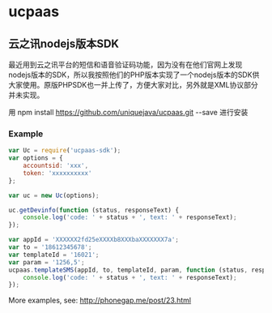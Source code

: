 # ucpaas
## 云之讯nodejs版本SDK

最近用到云之讯平台的短信和语音验证码功能，因为没有在他们官网上发现nodejs版本的SDK，所以我按照他们的PHP版本实现了一个nodejs版本的SDK供大家使用。原版PHPSDK也一并上传了，方便大家对比，另外就是XML协议部分并未实现。

用 npm install https://github.com/uniquejava/ucpaas.git --save 进行安装

### Example

```js
var Uc = require('ucpaas-sdk');
var options = {
    accountsid: 'xxx',
    token: 'xxxxxxxxxx'
};

var uc = new Uc(options);

uc.getDevinfo(function (status, responseText) {
    console.log('code: ' + status + ', text: ' + responseText);
});

var appId = 'XXXXXX2fd25eXXXXb8XXXbaXXXXXXX7a';
var to = '18612345678';
var templateId = '16021';
var param = '1256,5';
ucpaas.templateSMS(appId, to, templateId, param, function (status, responseText) {
    console.log('code: ' + status + ', text: ' + responseText);
});
```


More examples, see: http://phonegap.me/post/23.html